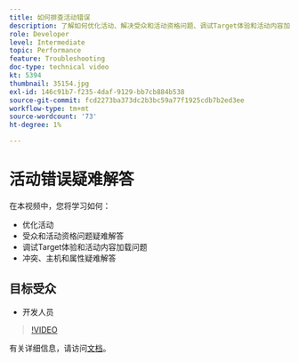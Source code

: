 ```yaml
---
title: 如何排查活动错误
description: 了解如何优化活动、解决受众和活动资格问题、调试Target体验和活动内容加载问题，以及解决冲突、主机和属性问题。
role: Developer
level: Intermediate
topic: Performance
feature: Troubleshooting
doc-type: technical video
kt: 5394
thumbnail: 35154.jpg
exl-id: 146c91b7-f235-4daf-9129-bb7cb884b538
source-git-commit: fcd2273ba373dc2b3bc59a77f1925cdb7b2ed3ee
workflow-type: tm+mt
source-wordcount: '73'
ht-degree: 1%

---
```


# 活动错误疑难解答

在本视频中，您将学习如何：

* 优化活动
* 受众和活动资格问题疑难解答
* 调试Target体验和活动内容加载问题
* 冲突、主机和属性疑难解答

## 目标受众

* 开发人员

>[!VIDEO](https://video.tv.adobe.com/v/35154/?quality=12)

有关详细信息，请访问[文档](https://experienceleague.adobe.com/docs/target/using/troubleshoot/troubleshooting-target.html?lang=zh-Hans)。
